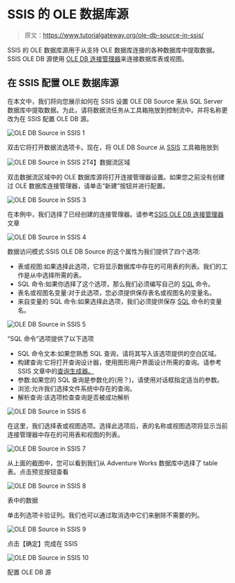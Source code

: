 # SSIS 的 OLE 数据库源

> 原文：<https://www.tutorialgateway.org/ole-db-source-in-ssis/>

SSIS 的 OLE 数据库源用于从支持 OLE 数据库连接的各种数据库中提取数据。SSIS OLE DB 源使用 [OLE DB 连接管理器](https://www.tutorialgateway.org/ole-db-connection-manager-in-ssis/)来连接数据库表或视图。

## 在 SSIS 配置 OLE 数据库源

在本文中，我们将向您展示如何在 SSIS 设置 OLE DB Source 来从 SQL Server 数据库中提取数据。为此，请将数据流任务从工具箱拖放到控制流中。并将名称更改为在 SSIS 配置 OLE DB 源。

![OLE DB Source in SSIS 1](img/ff2620a56d7296de51c9f376cacb8a89.png)

双击它将打开数据流选项卡。现在，将 OLE DB Source 从 [SSIS](https://www.tutorialgateway.org/ssis/) 工具箱拖放到

![OLE DB Source in SSIS 2](img/e35c50cf323ca6923f70dde8e5a0c00d.png)T4】数据流区域

双击数据流区域中的 OLE 数据库源将打开连接管理器设置。如果您之前没有创建过 OLE 数据库连接管理器，请单击“新建”按钮并进行配置。

![OLE DB Source in SSIS 3](img/12ab859dbf6be9dec0d3f58560b7d7c4.png)

在本例中，我们选择了已经创建的连接管理器。请参考[SSIS OLE DB 连接管理器](https://www.tutorialgateway.org/ole-db-connection-manager-in-ssis/)文章

![OLE DB Source in SSIS 4](img/b810bc447f1ae28dad06350c9ff32296.png)

数据访问模式:SSIS OLE DB Source 的这个属性为我们提供了四个选项:

*   表或视图:如果选择此选项，它将显示数据库中存在的可用表的列表。我们的工作是从中选择所需的表。
*   SQL 命令:如果你选择了这个选项，那么我们必须编写自己的 [SQL](https://www.tutorialgateway.org/sql/) 命令。
*   表名或视图名变量:对于此选项，您必须提供保存表名或视图名的变量名。
*   来自变量的 SQL 命令:如果选择此选项，我们必须提供保存 [SQL](https://www.tutorialgateway.org/sql/) 命令的变量名。

![OLE DB Source in SSIS 5](img/c73acecb406ed852ea98174faa49d85a.png)

“SQL 命令”选项提供了以下选项

*   SQL 命令文本:如果您熟悉 SQL 查询，请将其写入该选项提供的空白区域。
*   构建查询:它将打开查询设计器，使用图形用户界面设计所需的查询。请参考 SSIS 文章中的[查询生成器。](https://www.tutorialgateway.org/query-builder-in-ssis/)
*   参数:如果您的 SQL 查询是参数化的(用？)，请使用对话框指定适当的参数。
*   浏览:允许我们选择文件系统中存在的查询。
*   解析查询:该选项检查查询是否被成功解析

![OLE DB Source in SSIS 6](img/954365cc69d1ec9f32311293d4d74a1a.png)

在这里，我们选择表或视图选项。选择此选项后，表的名称或视图选项将显示当前连接管理器中存在的可用表和视图的列表。

![OLE DB Source in SSIS 7](img/9fd9c64583a7d29023bbb48aa6aca71f.png)

从上面的截图中，您可以看到我们从 Adventure Works 数据库中选择了 table 表。点击预览按钮查看

![OLE DB Source in SSIS 8](img/4457f3aa6bc747852213a3d8e7d84cb5.png)

表中的数据

单击列选项卡验证列。我们也可以通过取消选中它们来删除不需要的列。

![OLE DB Source in SSIS 9](img/80e66ea4de2bbe44ad24ac254a4433ef.png)

点击【确定】完成在 SSIS

![OLE DB Source in SSIS 10](img/e55c217c9e94d8f8876cd940b0374a7d.png)

配置 OLE DB 源